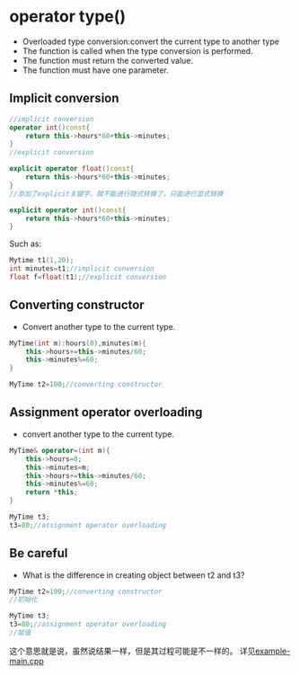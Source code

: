 # operator type()
- Overloaded type conversion:convert the current type to another type
- The function is called when the type conversion is performed.
- The function must return the converted value.
- The function must have one parameter.
## Implicit conversion
```cpp
//implicit conversion
operator int()const{
    return this->hours*60+this->minutes;
}
//explicit conversion

explicit operator float()const{
    return this->hours*60+this->minutes;
}
//添加了explicit关键字，就不能进行隐式转换了，只能进行显式转换

explicit operator int()const{
    return this->hours*60+this->minutes;
}
```

Such as:
```cpp
Mytime t1(1,20);
int minutes=t1;//implicit conversion
float f=float(t1);//explicit conversion
```

## Converting constructor
- Convert another type to the current type.
```cpp
MyTime(int m):hours(0),minutes(m){
    this->hours+=this->minutes/60;
    this->minutes%=60;
}
```

```cpp
MyTime t2=100;//converting constructor
```

## Assignment operator overloading
- convert another type to the current type.
```cpp
MyTime& operator=(int m){
    this->hours=0;
    this->minutes=m;
    this->hours+=this->minutes/60;
    this->minutes%=60;
    return *this;  
}
```

```cpp
MyTime t3;
t3=80;//assignment operator overloading
```

## Be careful
- What is the difference in creating object between t2 and t3?
```cpp
MyTime t2=100;//converting constructor
//初始化

MyTime t3;
t3=80;//assignment operator overloading
//赋值
```
这个意思就是说，虽然说结果一样，但是其过程可能是不一样的。
详见[example-main.cpp](./main.cpp)